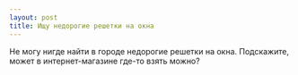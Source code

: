 ```yaml
---
layout: post 
title: Ищу недорогие решетки на окна 
--- 
```

Не могу нигде найти в городе недорогие решетки на окна. Подскажите, может в интернет-магазине где-то взять можно?
